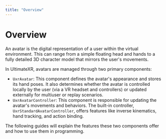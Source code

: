 ```yaml
---
title: "Overview"
---
```


# Overview

An avatar is the digital representation of a user within the virtual environment. This can range from a simple floating head and hands to a fully detailed 3D character model that mirrors the user's movements.

In UltimateXR, avatars are managed through two primary components:
- `UxrAvatar`: This component defines the avatar's appearance and stores its hand poses. It also determines whether the avatar is controlled locally by the user (via a VR headset and controllers) or updated externally for multiuser or replay scenarios.
- `UxrAvatarController`: This component is responsible for updating the avatar's movements and behaviors. The built-in controller, `UxrStandardAvatarController`, offers features like inverse kinematics, hand tracking, and action binding.

The following guides will explain the features these two components offer and how to use them in programming.